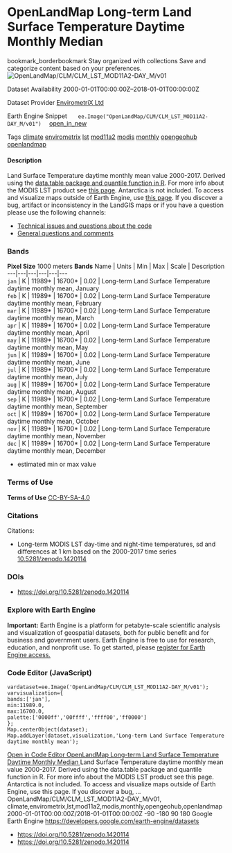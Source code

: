  
#  OpenLandMap Long-term Land Surface Temperature Daytime Monthly Median 
bookmark_borderbookmark Stay organized with collections  Save and categorize content based on your preferences. 
![OpenLandMap/CLM/CLM_LST_MOD11A2-DAY_M/v01](https://developers.google.com/earth-engine/datasets/images/OpenLandMap/OpenLandMap_CLM_CLM_LST_MOD11A2-DAY_M_v01_sample.png) 

Dataset Availability
    2000-01-01T00:00:00Z–2018-01-01T00:00:00Z 

Dataset Provider
     [ EnvirometriX Ltd ](https://doi.org/10.5281/zenodo.1420114) 

Earth Engine Snippet
     `    ee.Image("OpenLandMap/CLM/CLM_LST_MOD11A2-DAY_M/v01")   ` [ open_in_new ](https://code.earthengine.google.com/?scriptPath=Examples:Datasets/OpenLandMap/OpenLandMap_CLM_CLM_LST_MOD11A2-DAY_M_v01) 

Tags
     [climate](https://developers.google.com/earth-engine/datasets/tags/climate) [envirometrix](https://developers.google.com/earth-engine/datasets/tags/envirometrix) [lst](https://developers.google.com/earth-engine/datasets/tags/lst) [mod11a2](https://developers.google.com/earth-engine/datasets/tags/mod11a2) [modis](https://developers.google.com/earth-engine/datasets/tags/modis) [monthly](https://developers.google.com/earth-engine/datasets/tags/monthly) [opengeohub](https://developers.google.com/earth-engine/datasets/tags/opengeohub) [openlandmap](https://developers.google.com/earth-engine/datasets/tags/openlandmap)
#### Description
Land Surface Temperature daytime monthly mean value 2000-2017.
Derived using the [data.table package and quantile function in R](https://gitlab.com/openlandmap/global-layers/tree/master/input_layers/MOD11A2). For more info about the MODIS LST product see [this page](https://lpdaac.usgs.gov/products/mod11a2v006/). Antarctica is not included.
To access and visualize maps outside of Earth Engine, use [this page](https://opengeohub.org/about-openlandmap).
If you discover a bug, artifact or inconsistency in the LandGIS maps or if you have a question please use the following channels:
  * [Technical issues and questions about the code](https://gitlab.com/openlandmap/global-layers/issues)
  * [General questions and comments](https://disqus.com/home/forums/landgis/)


### Bands
**Pixel Size** 1000 meters 
**Bands**
Name | Units | Min | Max | Scale | Description  
---|---|---|---|---|---  
`jan` | K |  11989*  |  16700*  | 0.02 | Long-term Land Surface Temperature daytime monthly mean, January  
`feb` | K |  11989*  |  16700*  | 0.02 | Long-term Land Surface Temperature daytime monthly mean, February  
`mar` | K |  11989*  |  16700*  | 0.02 | Long-term Land Surface Temperature daytime monthly mean, March  
`apr` | K |  11989*  |  16700*  | 0.02 | Long-term Land Surface Temperature daytime monthly mean, April  
`may` | K |  11989*  |  16700*  | 0.02 | Long-term Land Surface Temperature daytime monthly mean, May  
`jun` | K |  11989*  |  16700*  | 0.02 | Long-term Land Surface Temperature daytime monthly mean, June  
`jul` | K |  11989*  |  16700*  | 0.02 | Long-term Land Surface Temperature daytime monthly mean, July  
`aug` | K |  11989*  |  16700*  | 0.02 | Long-term Land Surface Temperature daytime monthly mean, August  
`sep` | K |  11989*  |  16700*  | 0.02 | Long-term Land Surface Temperature daytime monthly mean, September  
`oct` | K |  11989*  |  16700*  | 0.02 | Long-term Land Surface Temperature daytime monthly mean, October  
`nov` | K |  11989*  |  16700*  | 0.02 | Long-term Land Surface Temperature daytime monthly mean, November  
`dec` | K |  11989*  |  16700*  | 0.02 | Long-term Land Surface Temperature daytime monthly mean, December  
* estimated min or max value 
### Terms of Use
**Terms of Use**
[CC-BY-SA-4.0](https://spdx.org/licenses/CC-BY-SA-4.0.html)
### Citations
Citations:
  * Long-term MODIS LST day-time and night-time temperatures, sd and differences at 1 km based on the 2000-2017 time series [10.5281/zenodo.1420114](https://doi.org/10.5281/zenodo.1420114)


### DOIs
  * [ https://doi.org/10.5281/zenodo.1420114 ](https://doi.org/10.5281/zenodo.1420114)


### Explore with Earth Engine
**Important:** Earth Engine is a platform for petabyte-scale scientific analysis and visualization of geospatial datasets, both for public benefit and for business and government users. Earth Engine is free to use for research, education, and nonprofit use. To get started, please [register for Earth Engine access.](https://console.cloud.google.com/earth-engine)
### Code Editor (JavaScript)
```
vardataset=ee.Image('OpenLandMap/CLM/CLM_LST_MOD11A2-DAY_M/v01');
varvisualization={
bands:['jan'],
min:11989.0,
max:16700.0,
palette:['0000ff','00ffff','ffff00','ff0000']
};
Map.centerObject(dataset);
Map.addLayer(dataset,visualization,'Long-term Land Surface Temperature daytime monthly mean');
```
[ Open in Code Editor ](https://code.earthengine.google.com/?scriptPath=Examples:Datasets/OpenLandMap/OpenLandMap_CLM_CLM_LST_MOD11A2-DAY_M_v01)
[ OpenLandMap Long-term Land Surface Temperature Daytime Monthly Median ](https://developers.google.com/earth-engine/datasets/catalog/OpenLandMap_CLM_CLM_LST_MOD11A2-DAY_M_v01)
Land Surface Temperature daytime monthly mean value 2000-2017. Derived using the data.table package and quantile function in R. For more info about the MODIS LST product see this page. Antarctica is not included. To access and visualize maps outside of Earth Engine, use this page. If you discover a bug, …
OpenLandMap/CLM/CLM_LST_MOD11A2-DAY_M/v01, climate,envirometrix,lst,mod11a2,modis,monthly,opengeohub,openlandmap 
2000-01-01T00:00:00Z/2018-01-01T00:00:00Z
-90 -180 90 180 
Google Earth Engine
https://developers.google.com/earth-engine/datasets
  * [ https://doi.org/10.5281/zenodo.1420114 ](https://doi.org/https://doi.org/10.5281/zenodo.1420114)
  * [ https://doi.org/10.5281/zenodo.1420114 ](https://doi.org/https://developers.google.com/earth-engine/datasets/catalog/OpenLandMap_CLM_CLM_LST_MOD11A2-DAY_M_v01)


